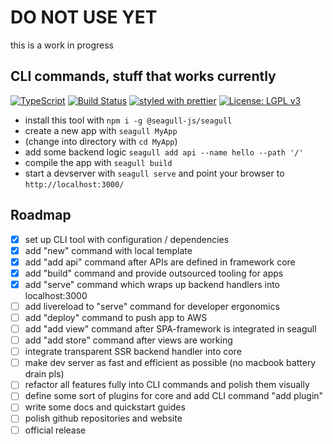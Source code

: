 # DO NOT USE YET

this is a work in progress

## CLI commands, stuff that works currently

[![TypeScript](https://badges.frapsoft.com/typescript/code/typescript.svg?v=101)](https://github.com/ellerbrock/typescript-badges/)
[![Build Status](https://travis-ci.org/seagull-js/seagull-cli.svg?branch=master)](https://travis-ci.org/Anonyfox/flay-js)
[![styled with prettier](https://img.shields.io/badge/styled_with-prettier-ff69b4.svg)](https://github.com/prettier/prettier)
[![License: LGPL v3](https://img.shields.io/badge/License-LGPL%20v3-blue.svg)](http://www.gnu.org/licenses/lgpl-3.0)

- install this tool with `npm i -g @seagull-js/seagull`
- create a new app with `seagull MyApp`
- (change into directory with `cd MyApp`)
- add some backend logic `seagull add api --name hello --path '/'`
- compile the app with `seagull build`
- start a devserver with `seagull serve` and point your browser to `http://localhost:3000/`

## Roadmap

- [x] set up CLI tool with configuration / dependencies
- [x] add "new" command with local template
- [x] add "add api" command after APIs are defined in framework core
- [x] add "build" command and provide outsourced tooling for apps
- [x] add "serve" command which wraps up backend handlers into localhost:3000
- [ ] add livereload to "serve" command for developer ergonomics
- [ ] add "deploy" command to push app to AWS
- [ ] add "add view" command after SPA-framework is integrated in seagull
- [ ] add "add store" command after views are working
- [ ] integrate transparent SSR backend handler into core
- [ ] make dev server as fast and efficient as possible (no macbook battery drain pls)
- [ ] refactor all features fully into CLI commands and polish them visually
- [ ] define some sort of plugins for core and add CLI command "add plugin"
- [ ] write some docs and quickstart guides
- [ ] polish github repositories and website
- [ ] official release